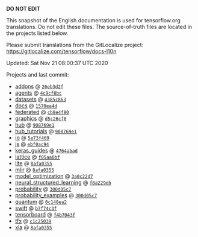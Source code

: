 __DO NOT EDIT__

This snapshot of the English documentation is used for tensorflow.org
translations. Do not edit these files. The source-of-truth files are located in
the projects listed below.

Please submit translations from the GitLocalize project: https://gitlocalize.com/tensorflow/docs-l10n

Updated: Sat Nov 21 08:00:37 UTC 2020

Projects and last commit:

- [addons](https://github.com/tensorflow/addons/tree/master/docs) @ <a href='https://github.com/tensorflow/addons/commit/26eb3d2f791a747bd62a8c5227476e04ed9e8e49'><code>26eb3d2f</code></a>
- [agents](https://github.com/tensorflow/agents/tree/master/docs) @ <a href='https://github.com/tensorflow/agents/commit/4c9cf8bccd6f9fe56bcf178f421f105cef96391f'><code>4c9cf8bc</code></a>
- [datasets](https://github.com/tensorflow/datasets/tree/master/docs) @ <a href='https://github.com/tensorflow/datasets/commit/4385c86379a9dc3bb6e9cfa629eadfe32de43082'><code>4385c863</code></a>
- [docs](https://github.com/tensorflow/docs/tree/master/site/en) @ <a href='https://github.com/tensorflow/docs/commit/1570ea4df9a2577e180d4e55a445d114c43cdfe0'><code>1570ea4d</code></a>
- [federated](https://github.com/tensorflow/federated/tree/master/docs) @ <a href='https://github.com/tensorflow/federated/commit/cb8e4f80710f671288836b66e1f287d09db945f3'><code>cb8e4f80</code></a>
- [graphics](https://github.com/tensorflow/graphics/tree/master/tensorflow_graphics/g3doc) @ <a href='https://github.com/tensorflow/graphics/commit/d5c26cf05125e5c096f5b2cde6c85f88c7df2d59'><code>d5c26cf0</code></a>
- [hub](https://github.com/tensorflow/hub/tree/master/docs) @ <a href='https://github.com/tensorflow/hub/commit/908769e1185ae7a5092aa6d5b86b82d25c9c76f4'><code>908769e1</code></a>
- [hub_tutorials](https://github.com/tensorflow/hub/tree/master/examples/colab) @ <a href='https://github.com/tensorflow/hub/commit/908769e1185ae7a5092aa6d5b86b82d25c9c76f4'><code>908769e1</code></a>
- [io](https://github.com/tensorflow/io/tree/master/docs) @ <a href='https://github.com/tensorflow/io/commit/5e73f46999af582c035db9f5c3a3759934de5ad6'><code>5e73f469</code></a>
- [js](https://github.com/tensorflow/tfjs-website/tree/master/docs) @ <a href='https://github.com/tensorflow/tfjs-website/commit/ebf0ac944eab1f94c9d01f9430ba147f52fc937c'><code>ebf0ac94</code></a>
- [keras_guides](https://github.com/tensorflow/docs/tree/snapshot-keras/site/en/guide/keras) @ <a href='https://github.com/tensorflow/docs/commit/4764abad680f9698f8ba9ace121ac9d0d9cb69af'><code>4764abad</code></a>
- [lattice](https://github.com/tensorflow/lattice/tree/master/docs) @ <a href='https://github.com/tensorflow/lattice/commit/f05aa0bf2e85756f7a5f49f1378f0d1e428bea2d'><code>f05aa0bf</code></a>
- [lite](https://github.com/tensorflow/tensorflow/tree/master/tensorflow/lite/g3doc) @ <a href='https://github.com/tensorflow/tensorflow/commit/8afa03558c98a90703220a6fee23643304563bf4'><code>8afa0355</code></a>
- [mlir](https://github.com/tensorflow/tensorflow/tree/master/tensorflow/compiler/mlir/g3doc) @ <a href='https://github.com/tensorflow/tensorflow/commit/8afa03558c98a90703220a6fee23643304563bf4'><code>8afa0355</code></a>
- [model_optimization](https://github.com/tensorflow/model-optimization/tree/master/tensorflow_model_optimization/g3doc) @ <a href='https://github.com/tensorflow/model-optimization/commit/3a0c22d778c6d7c06e81ab1771957deba7a3d52a'><code>3a0c22d7</code></a>
- [neural_structured_learning](https://github.com/tensorflow/neural-structured-learning/tree/master/g3doc) @ <a href='https://github.com/tensorflow/neural-structured-learning/commit/f8a229ebd08a9b44cd1be78fe8d0a0a09bbd142f'><code>f8a229eb</code></a>
- [probability](https://github.com/tensorflow/probability/tree/master/tensorflow_probability/g3doc) @ <a href='https://github.com/tensorflow/probability/commit/300d05c771c6ceb287d39aa5117dbedecf690cac'><code>300d05c7</code></a>
- [probability_examples](https://github.com/tensorflow/probability/tree/master/tensorflow_probability/examples/jupyter_notebooks) @ <a href='https://github.com/tensorflow/probability/commit/300d05c771c6ceb287d39aa5117dbedecf690cac'><code>300d05c7</code></a>
- [quantum](https://github.com/tensorflow/quantum/tree/master/docs) @ <a href='https://github.com/tensorflow/quantum/commit/0c148ea2c7a4777bdcb3bcf532bfacedff4e4372'><code>0c148ea2</code></a>
- [swift](https://github.com/tensorflow/swift/tree/master/docs/site) @ <a href='https://github.com/tensorflow/swift/commit/b7f74c3fa4278f951b12cc06c4687733525af7b7'><code>b7f74c3f</code></a>
- [tensorboard](https://github.com/tensorflow/tensorboard/tree/master/docs) @ <a href='https://github.com/tensorflow/tensorboard/commit/f4b7043f0c2348bf4b4c4a331c3b0131f04f6bd8'><code>f4b7043f</code></a>
- [tfx](https://github.com/tensorflow/tfx/tree/master/docs) @ <a href='https://github.com/tensorflow/tfx/commit/c1c2503933243fe51bb14f7d63222f958178d7e7'><code>c1c25039</code></a>
- [xla](https://github.com/tensorflow/tensorflow/tree/master/tensorflow/compiler/xla/g3doc) @ <a href='https://github.com/tensorflow/tensorflow/commit/8afa03558c98a90703220a6fee23643304563bf4'><code>8afa0355</code></a>

